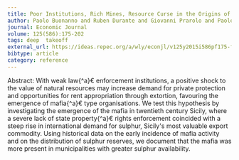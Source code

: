 ```yaml
---
title: Poor Institutions, Rich Mines, Resource Curse in the Origins of the Sicilian Mafia
author: Paolo Buonanno and Ruben Durante and Giovanni Prarolo and Paolo Vanin
journal: Economic Journal
volume: 125(586):175-202
tags: deep  takeoff
external_url: https://ideas.repec.org/a/wly/econjl/v125y2015i586pf175-f202.html
bibtype: article
category: reference
---
```

Abstract: With weak law{\^a}€ enforcement institutions, a positive shock to the value of natural resources may increase demand for private protection and opportunities for rent appropriation through extortion, favouring the emergence of mafia{\^a}€ type organisations. We test this hypothesis by investigating the emergence of the mafia in twentieth century Sicily, where a severe lack of state property{\^a}€ rights enforcement coincided with a steep rise in international demand for sulphur, Sicily's most valuable export commodity. Using historical data on the early incidence of mafia activity and on the distribution of sulphur reserves, we document that the mafia was more present in municipalities with greater sulphur availability.
